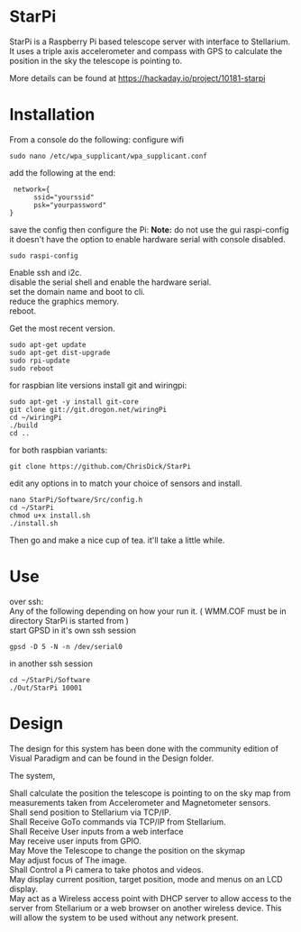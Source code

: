 # StarPi
StarPi is a Raspberry Pi based telescope server with interface to Stellarium. It uses a triple axis accelerometer and compass with GPS to calculate the position in the sky the telescope is pointing to.

More details can be found at https://hackaday.io/project/10181-starpi

# Installation

 From a console do the following: 
 configure wifi

    sudo nano /etc/wpa_supplicant/wpa_supplicant.conf


 add the following at the end:

     network={
          ssid="yourssid"
          psk="yourpassword"
    }

 save the config then configure the Pi:
 **Note:** do not use the gui raspi-config it doesn't have the option to enable hardware serial with console disabled.

    sudo raspi-config 

  Enable ssh and i2c.  
  disable the serial shell and enable the hardware serial.  
  set the domain name and boot to cli.  
  reduce the graphics memory.  
  reboot.  
 
 Get the most recent version. 

    sudo apt-get update
    sudo apt-get dist-upgrade
    sudo rpi-update
    sudo reboot
    
 for raspbian lite versions install git and wiringpi:

    sudo apt-get -y install git-core
    git clone git://git.drogon.net/wiringPi
    cd ~/wiringPi
    ./build
    cd ..
    
 for both raspbian variants:

    git clone https://github.com/ChrisDick/StarPi

  edit any options in  to match your choice of sensors and install.

    nano StarPi/Software/Src/config.h
    cd ~/StarPi
    chmod u+x install.sh
    ./install.sh

Then go and make a nice cup of tea. it'll take a little while.

# Use
  over ssh:  
  Any of the following depending on how your run it. ( WMM.COF must be in directory StarPi is started from )  
  start GPSD in it's own ssh session  

    gpsd -D 5 -N -n /dev/serial0 

  in another ssh session  

    cd ~/StarPi/Software
    ./Out/StarPi 10001

 
# Design

The design for this system has been done with the community edition of Visual Paradigm and can be found in the Design folder.

The system,

  Shall calculate the position the telescope is pointing to on the sky map from measurements taken from Accelerometer and Magnetometer sensors.  
  Shall send position to Stellarium via TCP/IP.  
  Shall Receive GoTo commands via TCP/IP from Stellarium.  
  Shall Receive User inputs from a web interface  
  May receive user inputs from GPIO.  
  May Move the Telescope to change the position on the skymap  
  May adjust focus of The image.  
  Shall Control a Pi camera to take photos and videos.  
  May display current position, target position, mode and menus on an LCD display.  
  May act as a Wireless access point with DHCP server to allow access to the server from Stellarium or a web browser on another wireless device. This will allow the system to be used without any network present.  

